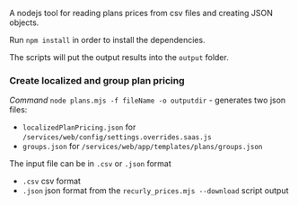A nodejs tool for reading plans prices from csv files and creating JSON objects.

Run `npm install` in order to install the dependencies.

The scripts will put the output results into the `output` folder.

### Create localized and group plan pricing

_Command_ `node plans.mjs -f fileName -o outputdir` - generates two json files:

- `localizedPlanPricing.json` for `/services/web/config/settings.overrides.saas.js`
- `groups.json` for `/services/web/app/templates/plans/groups.json`

The input file can be in `.csv` or `.json` format

- `.csv` csv format
- `.json` json format from the `recurly_prices.mjs --download` script output
